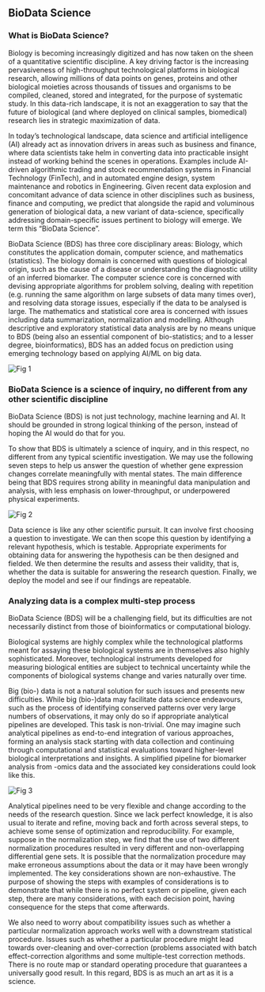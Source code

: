 ## BioData Science

### What is BioData Science?

Biology is becoming increasingly digitized and has now taken on the sheen of a quantitative scientific discipline. A key driving factor is the increasing pervasiveness of high-throughput technological platforms in biological research, allowing millions of data points on genes, proteins and other biological moieties across thousands of tissues and organisms to be compiled, cleaned, stored and integrated, for the purpose of systematic study. In this data-rich landscape, it is not an exaggeration to say that the future of biological (and where deployed on clinical samples, biomedical) research lies in strategic maximization of data.

In today’s technological landscape, data science and artificial intelligence (AI) already act as innovation drivers in areas such as business and finance, where data scientists take helm in converting data into practicable insight instead of working behind the scenes in operations. Examples include AI-driven algorithmic trading and stock recommendation systems in Financial Technology (FinTech), and in automated engine design, system maintenance and robotics in Engineering. Given recent data explosion and concomitant advance of data science in other disciplines such as business, finance and computing, we predict that alongside the rapid and voluminous generation of biological data, a new variant of data-science, specifically addressing domain-specific issues pertinent to biology will emerge. We term this “BioData Science”.

BioData Science (BDS) has three core disciplinary areas: Biology, which constitutes the application domain, computer science, and mathematics (statistics). The biology domain is concerned with questions of biological origin, such as the cause of a disease or understanding the diagnostic utility of an inferred biomarker. The computer science core is concerned with devising appropriate algorithms for problem solving, dealing with repetition (e.g. running the same algorithm on large subsets of data many times over), and resolving data storage issues, especially if the data to be analysed is large. The mathematics and statistical core area is concerned with issues including data summarization, normalization and modelling. Although descriptive and exploratory statistical data analysis are by no means unique to BDS (being also an essential component of bio-statistics; and to a lesser degree, bioinformatics), BDS has an added focus on prediction using emerging technology based on applying AI/ML on big data.

![Fig 1](https://gohwils.github.io/biodatascience/images/BDS_Fig_1.jpg)


### BioData Science is a science of inquiry, no different from any other scientific discipline
BioData Science (BDS) is not just technology, machine learning and AI. It should be grounded in strong logical thinking of the person, instead of hoping the AI would do that for you.

To show that BDS is ultimately a science of inquiry, and in this respect, no different from any typical scientific investigation. We may use the following seven steps to help us answer the question of whether gene expression changes correlate meaningfully with mental states. The main difference being that BDS requires strong ability in meaningful data manipulation and analysis, with less emphasis on lower-throughput, or underpowered physical experiments.

![Fig 2](https://gohwils.github.io/biodatascience/images/BDS_Fig_2.jpg)

Data science is like any other scientific pursuit. It can involve first choosing a question to investigate. We can then scope this question by identifying a relevant hypothesis, which is testable. Appropriate experiments for obtaining data for answering the hypothesis can be then designed and fielded. We then determine the results and assess their validity, that is, whether the data is suitable for answering the research question. Finally, we deploy the model and see if our findings are repeatable.


### Analyzing data is a complex multi-step process
BioData Science (BDS) will be a challenging field, but its difficulties are not necessarily distinct from those of bioinformatics or computational biology. 

Biological systems are highly complex while the technological platforms meant for assaying these biological systems are in themselves also highly sophisticated. Moreover, technological instruments developed for measuring biological entities are subject to technical uncertainty while the components of biological systems change and varies naturally over time. 

Big (bio-) data is not a natural solution for such issues and presents new difficulties. While big (bio-)data may facilitate data science endeavours, such as the process of identifying conserved patterns over very large numbers of observations, it may only do so if appropriate analytical pipelines are developed. This task is non-trivial. One may imagine such analytical pipelines as end-to-end integration of various approaches, forming an analysis stack starting with data collection and continuing through computational and statistical evaluations toward higher-level biological interpretations and insights. A simplified pipeline for biomarker analysis from -omics data and the associated key considerations could look like this.

![Fig 3](https://gohwils.github.io/biodatascience/images/BDS_Fig_3.jpg)

Analytical pipelines need to be very flexible and change according to the needs of the research question. Since we lack perfect knowledge, it is also usual to iterate and refine, moving back and forth across several steps, to achieve some sense of optimization and reproducibility. For example, suppose in the normalization step, we find that the use of two different normalization procedures resulted in very different and non-overlapping differential gene sets. It is possible that the normalization procedure may make erroneous assumptions about the data or it may have been wrongly implemented. The key considerations shown are non-exhaustive. The purpose of showing the steps with examples of considerations is to demonstrate that while there is no perfect system or pipeline, given each step, there are many considerations, with each decision point, having consequence for the steps that come afterwards. 

We also need to worry about compatibility issues such as whether a particular normalization approach works well with a downstream statistical procedure. Issues such as whether a particular procedure might lead towards over-cleaning and over-correction (problems associated with batch effect-correction algorithms and some multiple-test correction methods. There is no route map or standard operating procedure that guarantees a universally good result. In this regard, BDS is as much an art as it is a science.

